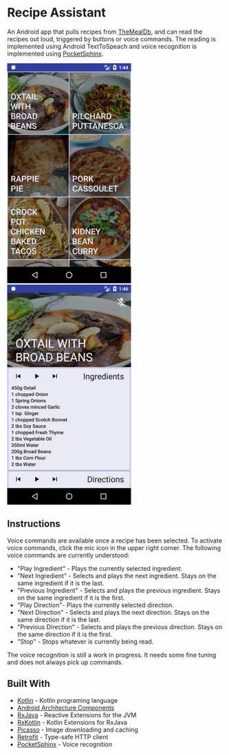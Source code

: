 # Recipe Assistant

An Android app that pulls recipes from [TheMealDb](https://www.themealdb.com/), and can read the recipes out loud, triggered by buttons or voice commands. The reading is implemented using Android TextToSpeach and voice recognition is implemented using [PocketSphinx](https://github.com/cmusphinx/pocketsphinx).

![Screenshot](./.github/screenshot1.png?raw=true)&nbsp;&nbsp;&nbsp;&nbsp;![Screenshot](./.github/screenshot2.png?raw=true)

## Instructions

Voice commands are available once a recipe has been selected. To activate voice commands, click the mic icon in the upper right corner. The following voice commands are currently understood:

* "Play Ingredient" - Plays the currently selected ingredient.
* "Next Ingredient" - Selects and plays the next ingredient. Stays on the same ingredient if it is the last.
* "Previous Ingredient" - Selects and plays the previous ingredient. Stays on the same ingredient if it is the first.
* "Play Direction"- Plays the currently selected direction.
* "Next Direction" - Selects and plays the next direction. Stays on the same direction if it is the last.
* "Previous Direction" - Selects and plays the previous direction. Stays on the same direction if it is the first.
* "Stop" - Stops whatever is currently being read.

The voice recognition is still a work in progress. It needs some fine tuning and does not always pick up commands.

## Built With

* [Kotlin](https://kotlinlang.org/) - Kotlin programing language
* [Android Architecture Components](https://developer.android.com/topic/libraries/architecture/index.html)
* [RxJava](https://github.com/ReactiveX/RxJava) - Reactive Extensions for the JVM
* [RxKotlin](https://github.com/ReactiveX/RxKotlin) - Kotlin Extensions for RxJava
* [Picasso](http://square.github.io/picasso/) - Image downloading and caching
* [Retrofit](http://square.github.io/retrofit/) - Type-safe HTTP client
* [PocketSphinx](https://github.com/cmusphinx/pocketsphinx) - Voice recognition